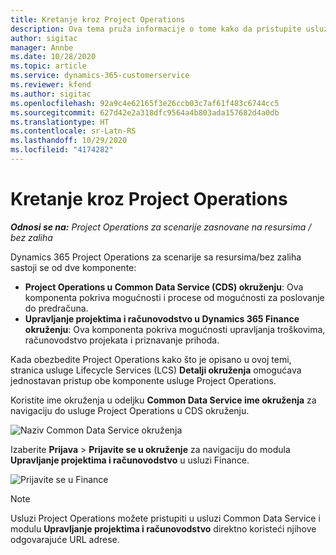 ```yaml
---
title: Kretanje kroz Project Operations
description: Ova tema pruža informacije o tome kako da pristupite usluzi Project Operations iz usluge Lifecycle Services.
author: sigitac
manager: Annbe
ms.date: 10/28/2020
ms.topic: article
ms.service: dynamics-365-customerservice
ms.reviewer: kfend
ms.author: sigitac
ms.openlocfilehash: 92a9c4e62165f3e26ccb03c7af61f483c6744cc5
ms.sourcegitcommit: 627d42e2a318dfc9564a4b803ada157682d4a0db
ms.translationtype: HT
ms.contentlocale: sr-Latn-RS
ms.lasthandoff: 10/29/2020
ms.locfileid: "4174282"
---
```

# <a name="navigate-project-operations"></a>Kretanje kroz Project Operations

_**Odnosi se na:** Project Operations za scenarije zasnovane na resursima / bez zaliha_

Dynamics 365 Project Operations za scenarije sa resursima/bez zaliha sastoji se od dve komponente: 

 - **Project Operations u Common Data Service (CDS) okruženju**: Ova komponenta pokriva mogućnosti i procese od mogućnosti za poslovanje do predračuna. 
 - **Upravljanje projektima i računovodstvo u Dynamics 365 Finance okruženju**: Ova komponenta pokriva mogućnosti upravljanja troškovima, računovodstvo projekata i priznavanje prihoda. 

Kada obezbedite Project Operations kako što je opisano u ovoj temi, stranica usluge Lifecycle Services (LCS) **Detalji okruženja** omogućava jednostavan pristup obe komponente usluge Project Operations.  

Koristite ime okruženja u odeljku **Common Data Service ime okruženja** za navigaciju do usluge Project Operations u CDS okruženju. 

  ![Naziv Common Data Service okruženja](./media/environment-name.PNG)

Izaberite **Prijava** > **Prijavite se u okruženje** za navigaciju do modula **Upravljanje projektima i računovodstvo** u usluzi Finance.  

   ![Prijavite se u Finance](./media/environment-login.PNG)

> [!NOTE]
> Usluzi Project Operations možete pristupiti u usluzi Common Data Service i modulu **Upravljanje projektima i računovodstvo** direktno koristeći njihove odgovarajuće URL adrese. 
